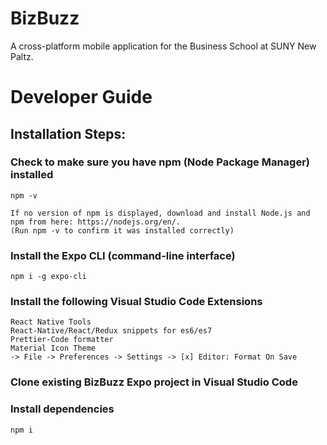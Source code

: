 # BizBuzz
A cross-platform mobile application for the Business School at SUNY New Paltz.

# Developer Guide
## Installation Steps:
### Check to make sure you have npm (Node Package Manager) installed
	npm -v
	
	If no version of npm is displayed, download and install Node.js and npm from here: https://nodejs.org/en/.
	(Run npm -v to confirm it was installed correctly)

### Install the Expo CLI (command-line interface)
	npm i -g expo-cli

### Install the following Visual Studio Code Extensions
	React Native Tools
	React-Native/React/Redux snippets for es6/es7
	Prettier-Code formatter
	Material Icon Theme
	-> File -> Preferences -> Settings -> [x] Editor: Format On Save

### Clone existing BizBuzz Expo project in Visual Studio Code
	
### Install dependencies
	npm i
	
